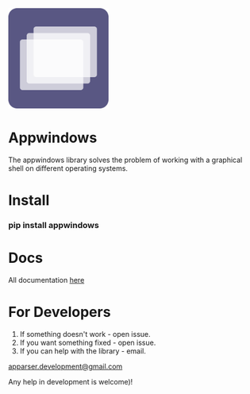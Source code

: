 <img src="./appwindows.svg" alt="" width="40%" >

# Appwindows
The appwindows library solves the problem of working with a graphical shell on different operating systems.

# Install
### pip install appwindows

# Docs
All documentation <a href="#">here</a>

# For Developers
1) If something doesn't work - open issue.
2) If you want something fixed - open issue.
3) If you can help with the library - email.
   
apparser.development@gmail.com

Any help in development is welcome)!
